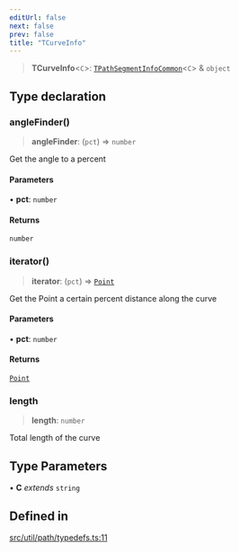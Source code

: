 ```yaml
---
editUrl: false
next: false
prev: false
title: "TCurveInfo"
---
```


> **TCurveInfo**\<`C`\>: [`TPathSegmentInfoCommon`](/api/namespaces/util/type-aliases/tpathsegmentinfocommon/)\<`C`\> & `object`

## Type declaration

### angleFinder()

> **angleFinder**: (`pct`) => `number`

Get the angle to a percent

#### Parameters

• **pct**: `number`

#### Returns

`number`

### iterator()

> **iterator**: (`pct`) => [`Point`](/api/classes/point/)

Get the Point a certain percent distance along the curve

#### Parameters

• **pct**: `number`

#### Returns

[`Point`](/api/classes/point/)

### length

> **length**: `number`

Total length of the curve

## Type Parameters

• **C** *extends* `string`

## Defined in

[src/util/path/typedefs.ts:11](https://github.com/fabricjs/fabric.js/blob/8748628df7e9de00ba77413bfc3ad9e9fe9d4f30/src/util/path/typedefs.ts#L11)
